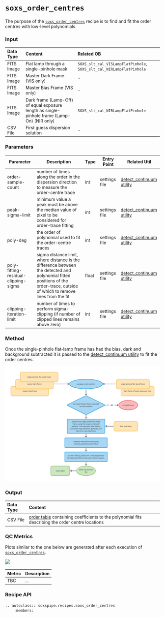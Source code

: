 # `soxs_order_centres`

The purpose of the [`soxs_order_centres`](../_api/soxspipe.recipes.soxs_order_centres.html) recipe is to find and fit the order centres with low-level polynomials.

### Input

| Data Type | Content | Related OB |
|:----|:----|:---|
| FITS Image | Flat lamp through a single-pinhole mask | `SOXS_slt_cal_VISLampFlatPinhole`, `SOXS_slt_cal_NIRLampFlatPinhole` |
| FITS Image | Master Dark Frame (VIS only) | - |
| FITS Image | Master Bias Frame (VIS only) | - |
| FITS Image | Dark frame (Lamp-Off) of equal exposure length as single-pinhole frame (Lamp-On) (NIR only) | `SOXS_slt_cal_NIRLampFlatPinhole` |
| CSV File | First guess dispersion solution | - |

### Parameters

| Parameter                | Description                                   | Type  | Entry Point   | Related Util                                   |
| ------------------------ | --------------------------------------------- | ----- | ------------- | ---------------------------------------------- |
| order-sample-count  | number of times along the order in the dispersion direction to measure the order-centre trace  |  int | settings file |  [detect_continuum utility](../utils/detect_continuum.md) |
| peak-sigma-limit  |  minimum value a peak must be above the median value of pixel to be considered for order-trace fitting  | int | settings file  |  [detect_continuum utility](../utils/detect_continuum.md) |
| poly-deg  |  the order of polynomial used to fit the order-centre traces  | int | settings file  |  [detect_continuum utility](../utils/detect_continuum.md) |
| poly-fitting-residual-clipping-sigma  | sigma distance limit, where distance is the difference between the detected and polynomial fitted positions of the order-trace, outside of which to remove lines from the fit   | float   | settings file |  [detect_continuum utility](../utils/detect_continuum.md) | 
| clipping-iteration-limit  |  number of times to perform sigma-clipping (if number of clipped lines remains above zero) |  int   | settings file | [detect_continuum utility](../utils/detect_continuum.md) |

### Method

Once the single-pinhole flat-lamp frame has had the bias, dark and background subtracted it is passed to the [detect_continuum utility](../utils/detect_continuum.md) to fit the order centres.

![](soxs_order_centres.png)

### Output
 
| Data Type | Content |
|:----|:----|
| CSV File | [order table](../files/order_table.md) containing coefficients to the polynomial fits describing the order centre locations |

### QC Metrics

Plots similar to the one below are generated after each execution of [`soxs_order_centres`](../_api/soxspipe.recipes.soxs_order_centres.html).

[![](https://live.staticflickr.com/65535/50345130012_4e869a6a7f_b.png)](https://live.staticflickr.com/65535/50345130012_4e869a6a7f_o.png)

| Metric  | Description |
| :------------ | :----------- |
| TBC     | ...  |

### Recipe API

```eval_rst
.. autoclass:: soxspipe.recipes.soxs_order_centres
    :members:
```
